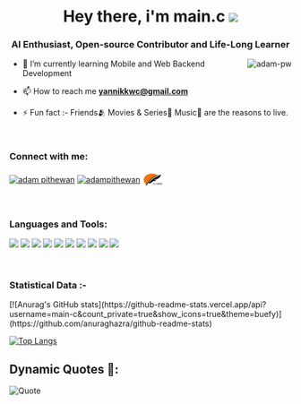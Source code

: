 <h1 align="center">Hey there, i'm main.c <img src="https://raw.githubusercontent.com/MartinHeinz/MartinHeinz/master/wave.gif" width="30px"></h1>

<h3 align="center">AI Enthusiast, Open-source Contributor and Life-Long Learner</h3>
<p><img align="right" src="https://github.com/Adam-pw/Adam-pw/blob/main/animation_500_kxa883sd.gif" alt="adam-pw" /></p>

- 🌱 I’m currently learning Mobile and Web Backend Development

- 📫 How to reach me **yannikkwc@gmail.com**

- ⚡ Fun fact :-  Friends🫂 Movies & Series🎥 Music🎵 are the reasons to live.

<br>
<h3 align="left">Connect with me:</h3>
<p align="left">
  <a href="https://www.linkedin.com/in/yannik-kadjie/" target="blank"><img align="center"
      src="https://raw.githubusercontent.com/rahuldkjain/github-profile-readme-generator/master/src/images/icons/Social/linked-in-alt.svg"
      alt="adam pithewan" height="30" width="40" /></a>
   <a href="https://twitter.com/yannikkadjie" target="blank"><img align="center"
      src="https://raw.githubusercontent.com/rahuldkjain/github-profile-readme-generator/master/src/images/icons/Social/twitter.svg"
      alt="adampithewan" height="30" width="40" /></a>
  <a href="https://zouktil.com/fr/@main.c/" target="blank"><img align="center"
      src="index.png"
      alt="adampithewan" height="30" width="40" /></a>

</p>

<br>
<h3 align="left">Languages and Tools:</h3>

![](https://img.shields.io/badge/OS-Linux-informational?style=flat&logo=linux&logoColor=white&color=2bbc8a)
![](https://img.shields.io/badge/Editor-VsCode-informational?style=flat&logo=vscode&logoColor=white&color=2bbc8a)
![](https://img.shields.io/badge/Editor-AndroidStudio-informational?style=flat&logo=android&logoColor=white&color=2bbc8a)
![](https://img.shields.io/badge/Code-Python-informational?style=flat&logo=python&logoColor=white&color=2bbc8a)
![](https://img.shields.io/badge/Code-C-informational?style=flat&logo=c&logoColor=white&color=2bbc8a)
![](https://img.shields.io/badge/Code-Dart-informational?style=flat&logo=dart&logoColor=white&color=2bbc8a)
![](https://img.shields.io/badge/Code-Django-informational?style=flat&logo=django&logoColor=white&color=2bbc8a)
![](https://img.shields.io/badge/Code-Flutter-informational?style=flat&logo=flutter&logoColor=white&color=2bbc8a)
![](https://img.shields.io/badge/Shell-Bash-informational?style=flat&logo=bash&logoColor=white&color=2bbc8a)
![](https://img.shields.io/badge/tools-Git-informational?style=flat&logo=git&logoColor=white&color=2bbc8a)

<br>
<h3>Statistical Data :-</h3>
[![Anurag's GitHub stats](https://github-readme-stats.vercel.app/api?username=main-c&count_private=true&show_icons=true&theme=buefy)](https://github.com/anuraghazra/github-readme-stats)

[![Top Langs](https://github-readme-stats.vercel.app/api/top-langs/?username=main-c&show_icons=true&theme=buefylangs_count=8&layout=compact)](https://github.com/anuraghazra/github-readme-stats)

## Dynamic Quotes 📜:
![Quote](https://github-readme-quotes.herokuapp.com/quote?font=Gabrielle)

<!--
**main-c/main-c** is a ✨ _special_ ✨ repository because its `README.md` (this file) appears on your GitHub profile.

Here are some ideas to get you started:

- 🔭 I’m currently working on ...
- 🌱 I’m currently learning ...
- 👯 I’m looking to collaborate on ...
- 🤔 I’m looking for help with ...
- 💬 Ask me about ...
- 📫 How to reach me: ...
- 😄 Pronouns: ...
- ⚡ Fun fact: ...
-->
